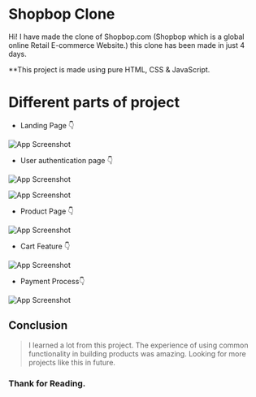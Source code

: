 # Shopbop Clone 
Hi! I have made the clone of Shopbop.com (Shopbop which is a global online Retail E-commerce Website.) this clone has been made in just 4 days.

**This project is made using pure HTML, CSS & JavaScript.
# Different parts of project
- Landing Page 👇

![App Screenshot](https://i.ibb.co/d4WHY61/Landing-Page.png)

- User authentication page 👇

![App Screenshot](https://i.ibb.co/KwwpPMX/Auth-1.png)

![App Screenshot](https://i.ibb.co/mJJ2Vt0/Auth-2.png)

- Product Page 👇

![App Screenshot](https://i.ibb.co/4S6Pfvx/Product-Page.png)

- Cart Feature 👇

![App Screenshot](https://i.ibb.co/pWk1LkD/Cart-Page.png)

- Payment Process👇

![App Screenshot](https://i.ibb.co/WH8mpd5/Payment-Page.png)

## Conclusion
> I learned a lot from this project. The experience of using common functionality in building products was amazing. Looking for more projects like this in future.
### Thank for Reading.
